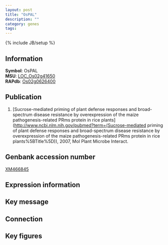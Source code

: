 ```yaml
---
layout: post
title: "OsPAL"
description: ""
category: genes
tags: 
---
```

{% include JB/setup %}

## Information
__Symbol__: OsPAL  
__MSU__: [LOC_Os02g41650](http://rice.plantbiology.msu.edu/cgi-bin/ORF_infopage.cgi?orf=LOC_Os02g41650)  
__RAPdb__: [Os02g0626400](http://rapdb.dna.affrc.go.jp/viewer/gbrowse_details/irgsp1?name=Os02g0626400)  

## Publication
1. [Sucrose-mediated priming of plant defense responses and broad-spectrum disease resistance by overexpression of the maize pathogenesis-related PRms protein in rice plants](http://www.ncbi.nlm.nih.gov/pubmed?term=(Sucrose-mediated priming of plant defense responses and broad-spectrum disease resistance by overexpression of the maize pathogenesis-related PRms protein in rice plants%5BTitle%5D)), 2007, Mol Plant Microbe Interact.

## Genbank accession number
[XM466845](http://www.ncbi.nlm.nih.gov/nuccore/XM466845)

## Expression information

## Key message

## Connection

## Key figures


